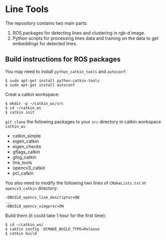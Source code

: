 # Line Tools

The repository contains two main parts:
1. ROS packages for detecting lines and clustering in rgb-d image.
2. Python scripts for processing lines data and training on the data to get embeddings for detected lines.

## Build instructions for ROS packages
You may need to install `python_catkin_tools` and `autoconf`:
```
$ sudo apt-get install python-catkin-tools
$ sudo apt-get install autoconf
```
Creat a catkin workspace:
```
$ mkdir -p ~/catkin_ws/src
$ cd ~/catkin_ws
$ catkin init
```

`git clone` the following packages to your `src` directory in catkin workspace `catkin_ws`

* catkin_simple
* eigen_catkin
* eigen_checks
* gflags_catkin
* glog_catkin
* line_tools
* opencv3_catkin
* pcl_catkin

You also need to modify the following two lines of `CMakeLists.txt` in `opencv3_catkin` directory:
```
-DBUILD_opencv_line_descriptor=ON
...
-DBUILD_opencv_ximgproc=ON
```

Build them (it could take 1 hour for the first time):
```
$ cd ~/catkin_ws/
$ caktin config -DCMAKE_BUILD_TYPE=Release
$ catkin build
```
